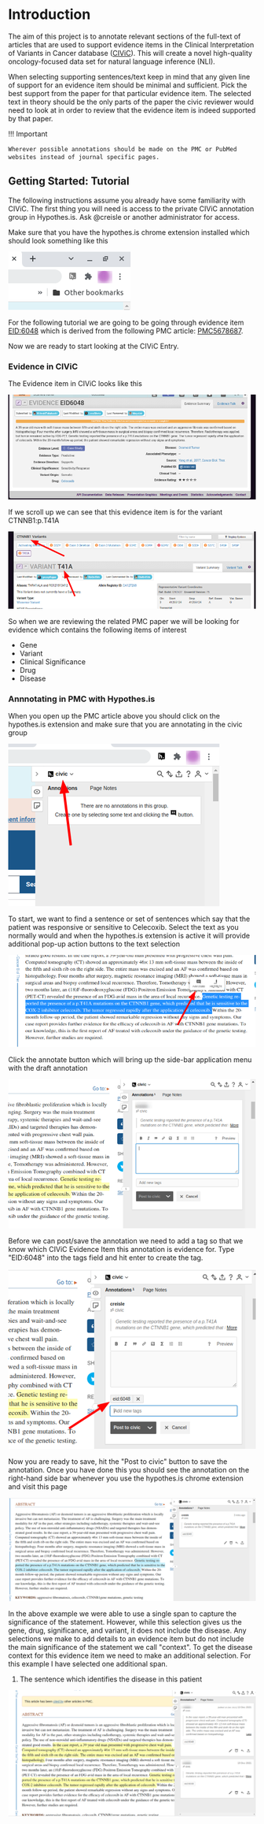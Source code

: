 # Introduction

The aim of this project is to annotate relevant sections of the full-text of articles that are used to support evidence items in the Clinical Interpretation of Variants in Cancer database ([CIViC](https://civicdb.org/)). This will create a novel high-quality oncology-focused data set for natural language inference (NLI).

When selecting supporting sentences/text keep in mind that any given line of support for an evidence item should be minimal and sufficient. Pick the best support from the paper for that particular evidence item. The selected text in theory should be the only parts of the paper the civic reviewer would need to look at in order to review that the evidence item is indeed supported by that paper.

!!! Important

    Wherever possible annotations should be made on the PMC or PubMed websites instead of journal specific pages.

## Getting Started: Tutorial

The following instructions assume you already have some familiarity with CIViC. The first thing you will need is access to the private CIViC annotation group in Hypothes.is. Ask @creisle or another administrator for access.

Make sure that you have the hypothes.is chrome extension installed which should look something like this

![chrome ext](./images/hypothesis_chrome_ext.png)

For the following tutorial we are going to be going through evidence item [EID:6048](https://civicdb.org/links/evidence/6048)  which is derived from the following PMC article: [PMC5678687](https://www.ncbi.nlm.nih.gov/labs/pmc/articles/PMC5678687).

Now we are ready to start looking at the CIViC Entry.

### Evidence in CIViC

The Evidence item in CIViC looks like this

![evidence item](./images/civic_eid_6048.png)

If we scroll up we can see that this evidence item is for the variant CTNNB1:p.T41A

![variant](./images/civic_eid_6048_variant.png)

So when we are reviewing the related PMC paper we will be looking for evidence which contains the following items of interest

- Gene
- Variant
- Clinical Significance
- Drug
- Disease

### Annnotating in PMC with Hypothes.is

When you open up the PMC article above you should click on the hypothes.is extension and make sure that you are annotating in the civic group

![civic group](./images/hypothesis_chrome_ext_civic_group.png)

To start, we want to find a sentence or set of sentences which say that the patient was responsive or sensitive to Celecoxib. Select the text as you normally would and when the hypothes.is extension is active it will provide additional pop-up action buttons to the text selection

![hypothesis annotate pop up](./images/hypothesis_annotate-1.png)

Click the annotate button which will bring up the side-bar application menu with the draft annotation

![hypothesis draft annotation](./images/hypothesis_annotate-2.png)

Before we can post/save the annotation we need to add a tag so that we know which CIViC Evidence Item this annotation is evidence for. Type "EID:6048" into the tags field and hit enter to create the tag.

![hypothesis tag](./images/hypothesis_annotate-3.png)

Now you are ready to save, hit the "Post to civic" button to save the annotation. Once you have done this you should see the annotation on the right-hand side bar whenever you use the hypothes.is chrome extension and visit this page

![after submit](./images/hypothesis_annotate-4.png)

In the above example we were able to use a single span to capture the significance of the statement. However, while this selection gives us the gene, drug, significance, and variant, it does not include the disease. Any selections we make to add details to an evidence item but do not include the main significance of the statement we call "context". To get the disease context for this evidence item we need to make an additional selection. For this example I have selected one additional span.

1. The sentence which identifies the disease in this patient


![context](./images/civic_eid_6048_disease_context.png)
